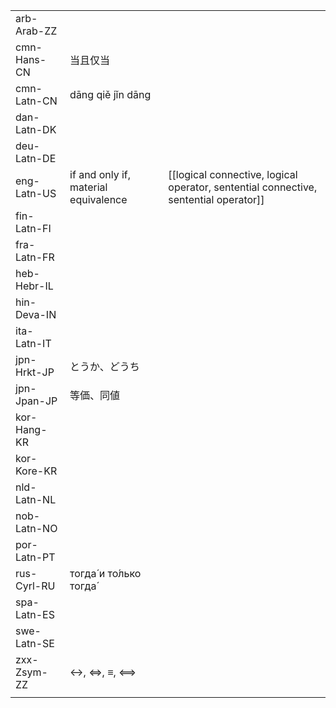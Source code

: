 | | | |
|-|-|-|
| arb-Arab-ZZ |  |  |
| cmn-Hans-CN | 当且仅当 |  |
| cmn-Latn-CN | dāng qiě jǐn dāng |  |
| dan-Latn-DK |  |  |
| deu-Latn-DE |  |  |
| eng-Latn-US | if and only if, material equivalence | [[logical connective, logical operator, sentential connective, sentential operator]] |
| fin-Latn-FI |  |  |
| fra-Latn-FR |  |  |
| heb-Hebr-IL |  |  |
| hin-Deva-IN |  |  |
| ita-Latn-IT |  |  |
| jpn-Hrkt-JP | とうか、どうち |  |
| jpn-Jpan-JP | 等価、同値 |  |
| kor-Hang-KR |  |  |
| kor-Kore-KR |  |  |
| nld-Latn-NL |  |  |
| nob-Latn-NO |  |  |
| por-Latn-PT |  |  |
| rus-Cyrl-RU | тогда́ и то́лько тогда́ |  |
| spa-Latn-ES |  |  |
| swe-Latn-SE |  |  |
| zxx-Zsym-ZZ | ↔, ⇔, ≡, ⟺ |  |
|  |  |  |
